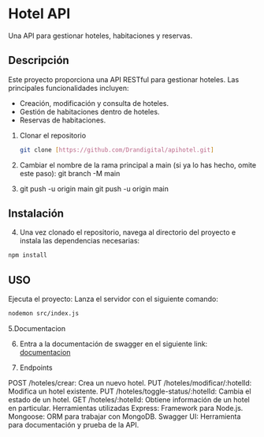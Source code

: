 # Hotel API

Una API para gestionar hoteles, habitaciones y reservas.

## Descripción

Este proyecto proporciona una API RESTful para gestionar hoteles. Las principales funcionalidades incluyen:
- Creación, modificación y consulta de hoteles.
- Gestión de habitaciones dentro de hoteles.
- Reservas de habitaciones.



1. Clonar el repositorio
   ```bash
   git clone [https://github.com/Drandigital/apihotel.git]
   ```

2. Cambiar el nombre de la rama principal a main (si ya lo has hecho, omite este paso):
  git branch -M main

3. git push -u origin main
git push -u origin main

## Instalación 
4. Una vez clonado el repositorio, navega al directorio del proyecto e instala las dependencias necesarias: 
```bash
npm install
```
## USO
Ejecuta el proyecto:
Lanza el servidor con el siguiente comando:

```bash
nodemon src/index.js
```
5.Documentacion

6. Entra a la documentación de swagger en el siguiente link: [documentacion](http://localhost:3000/api-docs/)

7. Endpoints

POST /hoteles/crear: Crea un nuevo hotel.
PUT /hoteles/modificar/:hotelId: Modifica un hotel existente.
PUT /hoteles/toggle-status/:hotelId: Cambia el estado de un hotel.
GET /hoteles/:hotelId: Obtiene información de un hotel en particular.
Herramientas utilizadas
Express: Framework para Node.js.
Mongoose: ORM para trabajar con MongoDB.
Swagger UI: Herramienta para documentación y prueba de la API.
 
